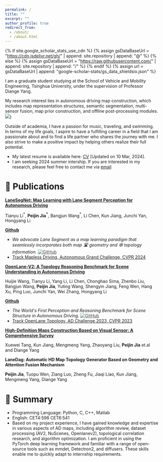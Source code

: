 ```yaml
---
permalink: /
title: ""
excerpt: ""
author_profile: true
redirect_from: 
  - /about/
  - /about.html
---
```


{% if site.google_scholar_stats_use_cdn %}
{% assign gsDataBaseUrl = "https://cdn.jsdelivr.net/gh/" | append: site.repository | append: "@" %}
{% else %}
{% assign gsDataBaseUrl = "https://raw.githubusercontent.com/" | append: site.repository | append: "/" %}
{% endif %}
{% assign url = gsDataBaseUrl | append: "google-scholar-stats/gs_data_shieldsio.json" %}

<span class='anchor' id='about-me'></span>
I am a graduate student studying at the School of Vehicle and Mobility Engineering, Tsinghua University, under the supervision of Professor Diange Yang. 

My research interest lies in autonomous driving map construction, which includes map representation structures, semantic segmentation, multi-sensor fusion, map prior construction, and offline post-processing modules. <a href='https://scholar.google.com/citations?user=GtM_JGkAAAAJ'><img src="https://img.shields.io/endpoint?url={{ url | url_encode }}&logo=Google%20Scholar&labelColor=f6f6f6&color=9cf&style=flat&label=citations"></a>)

Outside of academia, I have a passion for music, traveling, and swimming. In terms of my life goals, I aspire to have a fulfilling career in a field that I am passionate about and to find a life partner who shares the journey with me. I also strive to make a positive impact by helping others realize their full potential. 

- My latest resume is available here: [CV](https://peggy.github.io/files/Resume.pdf) [Updated on 10 Mar, 2024].
- I am seeking 2024 summer intership. If you are interested in my research, please feel free to contact me via [email](mailto:jpj22@mails.tsinghua.edu.cn)



# 📝 Publications 

[**LaneSegNet: Map Learning with Lane Segment Perception for Autonomous Driving**](https://arxiv.org/abs/2312.16108)

Tianyu Li$^\ast$, **Peijin Jia$^\ast$**, Bangjun Wang$^\ast$, Li Chen, Kun Jiang, Junchi Yan, Hongyang Li

[**Github**](https://github.com/OpenDriveLab/LaneSegNet)<strong><span class='show_paper_citations' data='_LeSlzUAAAAJ:u-x6o8ySG0sC'></span></strong>

- *We advocate Lane Segment as a map learning paradigm that seamlessly incorporates both map 🛣️ geometry and 🕸️ topology information.* <a href="https://github.com/OpenDriveLab/LaneSegNet"><img src="https://img.shields.io/github/stars/OpenDriveLab/LaneSegNet?style=social" alt="GitHub" style="opacity: .8"></a>
- [Track Mapless Driving, Autonomous Grand Challenge, CVPR 2024](https://opendrivelab.com/challenge2024/#mapless_driving)

</div>
</div>

[**OpenLane-V2: A Topology Reasoning Benchmark for Scene Understanding in Autonomous Driving**](https://openreview.net/pdf?id=OMOOO3ls6g)

Huijie Wang, Tianyu Li, Yang Li, Li Chen, Chonghao Sima, Zhenbo Liu, Bangjun Wang, **Peijin Jia**, Yuting Wang, Shengyin Jiang, Feng Wen, Hang Xu, Ping Luo, Junchi Yan, Wei Zhang, Hongyang Li

[**Github**](https://github.com/OpenDriveLab/OpenLane-V2) <strong><span class='show_paper_citations' data='_LeSlzUAAAAJ:u-x6o8ySG0sC'></span></strong>

- *The World's First Perception and Reasoning Benchmark for Scene Structure in Autonomous Driving.* <a href="https://github.com/OpenDriveLab/OpenLane-V2"><img src="https://img.shields.io/github/stars/OpenDriveLab/OpenLane-V2?style=social" alt="GitHub" style="opacity: .8"></a>
- [Track OpenLane Topology, AD Challenge 2023, CVPR 2023](https://opendrivelab.com/AD23Challenge.html#openlane_topology)
</div>
</div>

[**High-Definition Maps Construction Based on Visual Sensor: A Comprehensive Survey**](https://www.researchgate.net/publication/376101037_High-Definition_Maps_Construction_Based_on_Visual_Sensor_A_Comprehensive_Survey)

Xuewei Tang, Kun Jiang, Mengmeng Yang, Zhaoyang Liu, **Peijin Jia** et.al and Diange Yang

</div>
</div>

**LaneDag: Automatic HD Map Topology Generator Based on Geometry and Attention Fusion Mechanism**

**Peijin Jia**, Tuopu Wen, Ziang Luo, Zheng Fu, Jiaqi Liao, Kun Jiang,  Mengmeng Yang, Diange Yang

</div>
</div>


# 📖 Summary
- Programming Language: Python, C, C++, Matlab
- English: CET4:598     CET6:541
-  Based on my project experience, I have gained knowledge and expertise in various aspects of AD maps, including algorithm review, dataset processing (AV2, NuScenes, Openlanev2), topological correlation research, and algorithm optimization. I am proficient in using the PyTorch deep learning framework and familiar with a range of open-source tools such as mmdet, Detectron2, and diffusers. These skills enable me to quickly adapt to internship requirements.

